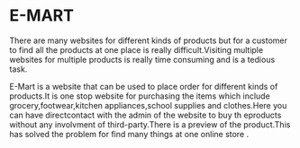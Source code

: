 # E-MART
There are many websites for different kinds of products but for a customer to find all the products at one place is really difficult.Visiting multiple websites for multiple products is really time consuming and is a tedious task.

E-Mart is a website that can be used to place order for different kinds of products.It is one stop website for purchasing the items which include grocery,footwear,kitchen appliances,school supplies and clothes.Here you can have directcontact with the admin of the website to buy th eproducts without any involvment of third-party.There is a preview of the product.This has solved the problem for find many things at one online store .


